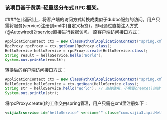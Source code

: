 ### 该项目基于[黄勇-轻量级分布式 RPC 框架](https://my.oschina.net/huangyong/blog/361751?p=1)。
####在此基础上，将客户端的访问方式转换成类似于dubbo服务的访问。用户只需将服务(service)注册到xml中(自定义标签)，即可通过直接注入方式(@Autowired)对service直接进行数据访问。
原客户端访问接口方式：
```java
ApplicationContext ctx = new ClassPathXmlApplicationContext("spring.xml");
RpcProxy rpcProxy = ctx.getBean(RpcProxy.class);
HelloService helloService = rpcProxy.create(HelloService.class);
String result = helloService.hello("World");
System.out.println(result);
```
转换后的客户端访问接口方式：
```java
ApplicationContext ctx = new ClassPathXmlApplicationContext("spring.xml");
HelloService helloService = ctx.getBean(HelloService.class);
String str = helloService.hello("World"); // 直接使用，不需要create()创建
System.out.println(str);
```
将rpcProxy.create()的工作交由spring管理，用户只需在xml里注册如下：
```xml
<sijia3:service id="helloService" version="" class="com.sijia3.api.HelloService"/>
```